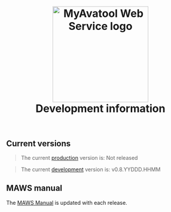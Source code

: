 <!-- 220328.094653 -->

<h1 align="center">

  <img src="../resource/image/logo/MAWS-logo-512x350.png" alt="MyAvatool Web Service logo" width="256">
  <br>
  Development information
  <br>
  <br>

</h1>

## Current versions
> The current [production](https://github.com/spectrum-health-systems/MyAvatoolWebService/tree/main) version is: Not released

> The current [development](https://github.com/spectrum-health-systems/MyAvatoolWebService/tree/development) version is: v0.8.YYDDD.HHMM

## MAWS manual
The [MAWS Manual](https://github.com/spectrum-health-systems/MyAvatoolWebService/blob/main/doc/man/manual.md) is updated with each release.